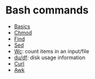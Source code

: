 # Bash commands

- [Basics](bash_commands)
- [Chmod](bash_chmod_command)
- [Find](bash_find_command)
- [Sed](bash_sed_command)
- [Wc](bash_wc_command): count items in an input/file
- [du/df](bash_du_df_command): disk usage information
- [Curl](bash_curl_command)
- [Awk](bash_awk.md)
